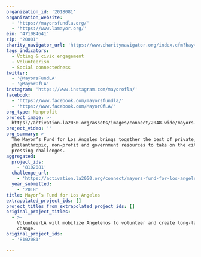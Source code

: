 ```yaml
---
organization_id: '2018081'
organization_website:
  - 'https://mayorsfundla.org/'
  - 'https://www.lamayor.org/'
ein: '471084641'
zip: '20001'
charity_navigator_url: 'https://www.charitynavigator.org/index.cfm?bay=search.profile&ein=471084641'
tags_indicators:
  - Voting & civic engagement
  - Volunteerism
  - Social connectedness
twitter:
  - '@MayorsFundLA'
  - '@MayorOfLA'
instagram: 'https://www.instagram.com/mayorofla/'
facebook:
  - 'https://www.facebook.com/mayorsfundla/'
  - 'https://www.facebook.com/MayorOfLA/'
org_type: Nonprofit
project_image: >-
  https://activation.la2050.org/assets/images/connect/2048-wide/mayors-fund-for-los-angeles.jpg
project_video: ''
org_summary: >-
  The Mayor’s Fund for Los Angeles brings together the best of private,
  philanthropic, non-profit and government resources to take on the city’s most
  pressing challenges.
aggregated:
  project_ids:
    - '8102081'
  challenge_url:
    - 'https://activation.la2050.org/connect/mayors-fund-for-los-angeles/'
  year_submitted:
    - '2018'
title: Mayor’s Fund for Los Angeles
extrapolated_project_ids: []
project_titles_from_extrapolated_project_ids: []
original_project_titles:
  - >-
    VolunteerLA will mobilize Angelenos to volunteer and create long-lasting
    change.
original_project_ids:
  - '8102081'

---
```

